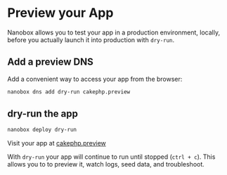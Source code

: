 # Preview your App

Nanobox allows you to test your app in a production environment, locally, before you actually launch it into production with `dry-run`.

## Add a preview DNS
Add a convenient way to access your app from the browser:

```bash
nanobox dns add dry-run cakephp.preview
```

## dry-run the app

```bash
nanobox deploy dry-run
```

Visit your app at <a href="http://cakephp.preview" target="\_blank">cakephp.preview</a>

With `dry-run` your app will continue to run until stopped (`ctrl + c`). This allows you to to preview it, watch logs, seed data, and troubleshoot.
